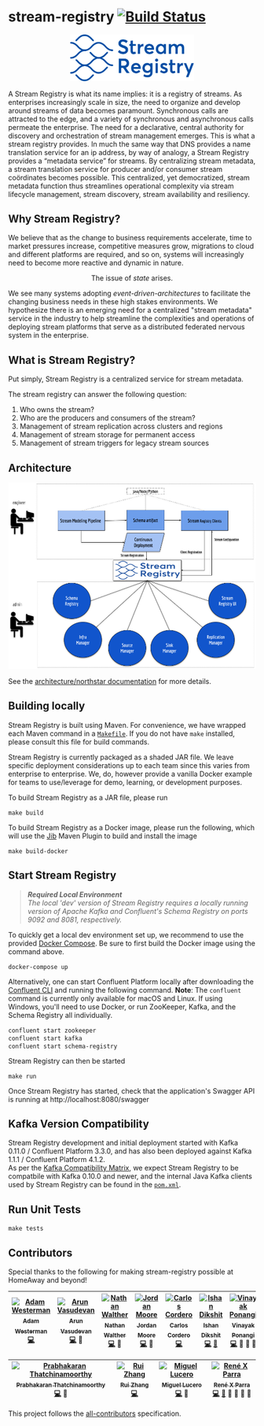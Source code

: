 # stream-registry [![Build Status][build-icon]][build-link]

[build-icon]: https://travis-ci.org/homeaway/stream-registry.svg?branch=master
[build-link]: https://travis-ci.org/homeaway/stream-registry

<center>
<img src="docs/docs/architecture/SR-logo.svg" alt="StreamRegistryLogo" style="max-width:50%;"/>
</center>

A Stream Registry is what its name implies: it is a registry of streams. As enterprises increasingly scale in size,
the need to organize and develop around streams of data becomes paramount.  Synchronous calls are attracted to the edge,
and a variety of synchronous and asynchronous calls permeate the enterprise.  The need for a declarative, central
authority for discovery and orchestration of stream management emerges.  This is what a stream registry provides.
In much the same way that DNS provides a name translation service for an ip address, by way of analogy, a
Stream Registry provides a “metadata service” for streams. By centralizing stream metadata, a stream translation service
for producer and/or consumer stream coördinates becomes possible. This centralized, yet democratized, stream metadata
function thus streamlines operational complexity via stream lifecycle management, stream discovery,
stream availability and resiliency.

## Why Stream Registry?

We believe that as the change to business requirements accelerate, time to market pressures increase,
competitive measures grow, migrations to cloud and different platforms are required, and so on, systems will
increasingly need to become more reactive and dynamic in nature.

<p align="center">The issue of <em>state</em> arises.</p>

We see many systems adopting _event-driven-architectures_ to facilitate the changing business needs in these high stakes
environments.  We hypothesize there is an emerging need for a centralized "stream metadata" service in the
industry to help streamline the complexities and operations of deploying stream platforms that serve as a
distributed federated nervous system in the enterprise.

## What is Stream Registry?
Put simply, Stream Registry is a centralized service for stream metadata.

The stream registry can answer the following question:

1. Who owns the stream?  
2. Who are the producers and consumers of the stream?  
3. Management of stream replication across clusters and regions
4. Management of stream storage for permanent access
5. Management of stream triggers for legacy stream sources

## Architecture

<center>
<img src="docs/docs/architecture/StreamRegistryArchitecture.png" alt="StreamRegistryArchitecture"/>
</center>

See the [architecture/northstar documentation](https://homeaway.github.io/stream-registry/) for more details.

## Building locally

Stream Registry is built using Maven. For convenience, we have wrapped each Maven command in a [`Makefile`](Makefile).
If you do not have `make` installed, please consult this file for build commands.

Stream Registry is currently packaged as a shaded JAR file.
We leave specific deployment considerations up to each team since this varies from enterprise to enterprise.
We, do, however provide a vanilla Docker example for teams to use/leverage for demo, learning, or development purposes.

To build Stream Registry as a JAR file, please run

```console
make build
```

To build Stream Registry as a Docker image, please run the following, which will use the [Jib](https://github.com/GoogleContainerTools/jib) Maven Plugin to build and install the image

```console
make build-docker
```

## Start Stream Registry

> <em>**Required Local Environment**<br/>
> The local 'dev' version of Stream Registry requires a locally running version of Apache Kafka
> and Confluent's Schema Registry on ports 9092 and 8081, respectively.</em>

To quickly get a local dev environment set up, we recommend to use the provided [Docker Compose](docker-compose.yml).
Be sure to first build the Docker image using the command above.

```console
docker-compose up
```

Alternatively, one can start Confluent Platform locally after downloading the [Confluent CLI][confluent-cli-doc] and running the following command.
**Note**: The `confluent` command is currently only available for macOS and Linux. If using Windows, you'll need to use Docker, or run ZooKeeper, Kafka, and the Schema Registry all individually.

  [confluent-cli-doc]: https://docs.confluent.io/current/cli/index.html

```console
confluent start zookeeper
confluent start kafka
confluent start schema-registry
```

Stream Registry can then be started 

```console
make run
```

Once Stream Registry has started, check that the application's Swagger API is running at http://localhost:8080/swagger

## Kafka Version Compatibility

Stream Registry development and initial deployment started with Kafka 0.11.0 / Confluent Platform 3.3.0, and has also been deployed against Kafka 1.1.1 / Confluent Platform 4.1.2.  
As per the [Kafka Compatibility Matrix][kafka-compatibility-doc], we expect Stream Registry to be compatbile with Kafka 0.10.0 and newer, and the internal Java Kafka clients used by Stream Registry can be found in the [`pom.xml`](pom.xml).

  [kafka-compatibility-doc]: https://cwiki.apache.org/confluence/display/KAFKA/Compatibility+Matrix

## Run Unit Tests
```console
make tests
```

## Contributors
Special thanks to the following for making stream-registry possible at HomeAway and beyond!

<!-- Contributors START
Adam_Westerman westeras https://www.linkedin.com/in/adam-westerman/ code
Arun_Vasudevan arunvasudevan https://www.linkedin.com/in/arun-vasudevan-55117368/ code design
Nathan_Walther nathanwalther https://www.linkedin.com/in/nwalther/ code prReview
Jordan_Moore cricket007 https://www.linkedin.com/in/jordanmoorerhit/ code answers
Carlos_Cordero dccarlos https://www.linkedin.com/in/carlos-d%C3%A1vila-cordero-71128a11b/ code
Ishan_Dikshit ishandikshit https://www.linkedin.com/in/ishan-dikshit-4a1753ba/ code doc
Vinayak_Ponangi vinayakponangi https://www.linkedin.com/in/preethi-vinayak-ponangi-90ba3824/ code talks design prReview
Prabhakaran_Thatchinamoorthy prabhakar1983 https://www.linkedin.com/in/prabhakaranthatchinamoorthy/ code design
Rui_Zhang ruizhang0519 https://www.linkedin.com/in/rui-zhang-54667a82/ code
Miguel_Lucero mlucero10 https://www.linkedin.com/in/miguellucero/ code answers
René_X_Parra neoword https://www.linkedin.com/in/reneparra/ code doc blogpost talks design prReview
Contributors END -->
<!-- Contributors table START -->
| [<img src="https://avatars.githubusercontent.com/westeras?s=100" width="100" alt="Adam Westerman" /><br /><sub>Adam Westerman</sub>](https://www.linkedin.com/in/adam-westerman/)<br />[💻](git@github.com:homeaway/stream-registry/commits?author=westeras) | [<img src="https://avatars.githubusercontent.com/arunvasudevan?s=100" width="100" alt="Arun Vasudevan" /><br /><sub>Arun Vasudevan</sub>](https://www.linkedin.com/in/arun-vasudevan-55117368/)<br />[💻](git@github.com:homeaway/stream-registry/commits?author=arunvasudevan) 🎨 | [<img src="https://avatars.githubusercontent.com/nathanwalther?s=100" width="100" alt="Nathan Walther" /><br /><sub>Nathan Walther</sub>](https://www.linkedin.com/in/nwalther/)<br />[💻](git@github.com:homeaway/stream-registry/commits?author=nathanwalther) 👀 | [<img src="https://avatars.githubusercontent.com/cricket007?s=100" width="100" alt="Jordan Moore" /><br /><sub>Jordan Moore</sub>](https://www.linkedin.com/in/jordanmoorerhit/)<br />[💻](git@github.com:homeaway/stream-registry/commits?author=cricket007) 💁 | [<img src="https://avatars.githubusercontent.com/dccarlos?s=100" width="100" alt="Carlos Cordero" /><br /><sub>Carlos Cordero</sub>](https://www.linkedin.com/in/carlos-d%C3%A1vila-cordero-71128a11b/)<br />[💻](git@github.com:homeaway/stream-registry/commits?author=dccarlos) | [<img src="https://avatars.githubusercontent.com/ishandikshit?s=100" width="100" alt="Ishan Dikshit" /><br /><sub>Ishan Dikshit</sub>](https://www.linkedin.com/in/ishan-dikshit-4a1753ba/)<br />[💻](git@github.com:homeaway/stream-registry/commits?author=ishandikshit) [📖](git@github.com:homeaway/stream-registry/commits?author=ishandikshit) | [<img src="https://avatars.githubusercontent.com/vinayakponangi?s=100" width="100" alt="Vinayak Ponangi" /><br /><sub>Vinayak Ponangi</sub>](https://www.linkedin.com/in/preethi-vinayak-ponangi-90ba3824/)<br />[💻](git@github.com:homeaway/stream-registry/commits?author=vinayakponangi) 📢 🎨 👀 |
| :---: | :---: | :---: | :---: | :---: | :---: | :---: |

| [<img src="https://avatars.githubusercontent.com/prabhakar1983?s=100" width="100" alt="Prabhakaran Thatchinamoorthy" /><br /><sub>Prabhakaran Thatchinamoorthy</sub>](https://www.linkedin.com/in/prabhakaranthatchinamoorthy/)<br />[💻](git@github.com:homeaway/stream-registry/commits?author=prabhakar1983) 🎨 | [<img src="https://avatars.githubusercontent.com/ruizhang0519?s=100" width="100" alt="Rui Zhang" /><br /><sub>Rui Zhang</sub>](https://www.linkedin.com/in/rui-zhang-54667a82/)<br />[💻](git@github.com:homeaway/stream-registry/commits?author=ruizhang0519) | [<img src="https://avatars.githubusercontent.com/mlucero10?s=100" width="100" alt="Miguel Lucero" /><br /><sub>Miguel Lucero</sub>](https://www.linkedin.com/in/miguellucero/)<br />[💻](git@github.com:homeaway/stream-registry/commits?author=mlucero10) 💁 | [<img src="https://avatars.githubusercontent.com/neoword?s=100" width="100" alt="René X Parra" /><br /><sub>René X Parra</sub>](https://www.linkedin.com/in/reneparra/)<br />[💻](git@github.com:homeaway/stream-registry/commits?author=neoword) [📖](git@github.com:homeaway/stream-registry/commits?author=neoword) 📝 📢 🎨 👀 |
| :---: | :---: | :---: | :---: |
<!-- Contributors table END -->
This project follows the [all-contributors](https://github.com/kentcdodds/all-contributors) specification.
